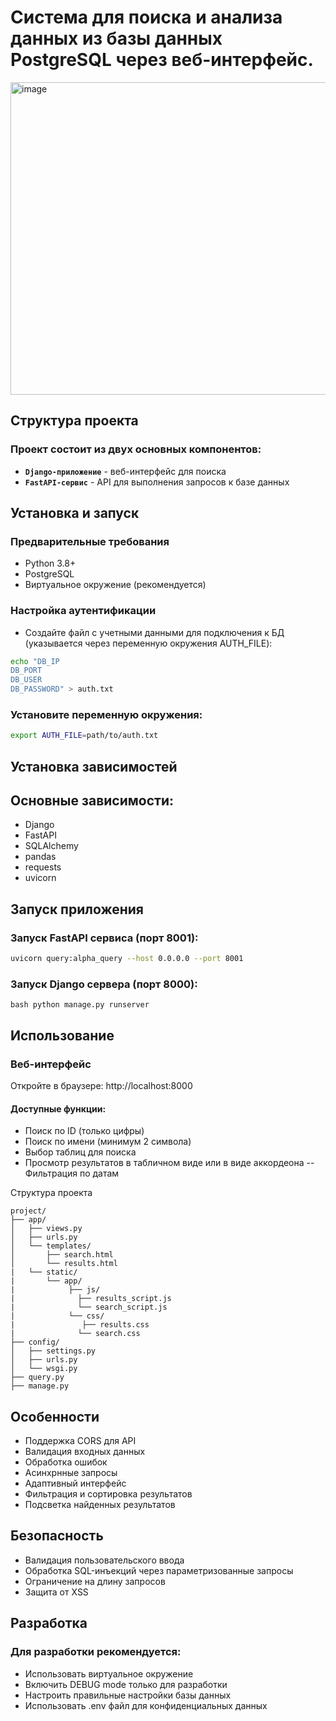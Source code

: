 # Система для поиска и анализа данных из базы данных PostgreSQL через веб-интерфейс.
<img width="700" height="500" alt="image" src="https://github.com/user-attachments/assets/c2d6e6f3-3c21-4142-ab88-b0c397a8c5eb" />

## Структура проекта
### Проект состоит из двух основных компонентов:
- **`Django-приложение`** - веб-интерфейс для поиска
- **`FastAPI-сервис`** - API для выполнения запросов к базе данных

## Установка и запуск
### Предварительные требования
- Python 3.8+
- PostgreSQL
- Виртуальное окружение (рекомендуется)

### Настройка аутентификации
- Создайте файл с учетными данными для подключения к БД (указывается через переменную окружения AUTH_FILE):

```bash
echo "DB_IP
DB_PORT
DB_USER
DB_PASSWORD" > auth.txt
```
### Установите переменную окружения:

```bash
export AUTH_FILE=path/to/auth.txt
```
## Установка зависимостей

## Основные зависимости:
- Django
- FastAPI
- SQLAlchemy
- pandas
- requests
- uvicorn

## Запуск приложения
### Запуск FastAPI сервиса (порт 8001):

```bash
uvicorn query:alpha_query --host 0.0.0.0 --port 8001
```
### Запуск Django сервера (порт 8000):

``bash
python manage.py runserver
``
## Использование
### Веб-интерфейс
Откройте в браузере: http://localhost:8000

#### Доступные функции:
- Поиск по ID (только цифры)
- Поиск по имени (минимум 2 символа)
- Выбор таблиц для поиска
- Просмотр результатов в табличном виде или в виде аккордеона
-- Фильтрация по датам

Структура проекта
```text
project/
├── app/
│   ├── views.py          
│   ├── urls.py          
│   └── templates/
│       ├── search.html   
│       └── results.html
|   └── static/
|       └── app/
|            ├── js/
|              ├── results_script.js
|              └── search_script.js
|            └── css/
|               ├── results.css
|              └── search.css        
├── config/
│   ├── settings.py      
│   ├── urls.py         
│   └── wsgi.py          
├── query.py            
├── manage.py         
```

## Особенности
- Поддержка CORS для API
- Валидация входных данных
- Обработка ошибок
- Асинхрнные запросы
- Адаптивный интерфейс
- Фильтрация и сортировка результатов
- Подсветка найденных результатов

## Безопасность
- Валидация пользовательского ввода
- Обработка SQL-инъекций через параметризованные запросы
- Ограничение на длину запросов
- Защита от XSS

## Разработка
### Для разработки рекомендуется:
- Использовать виртуальное окружение
- Включить DEBUG mode только для разработки
- Настроить правильные настройки базы данных
- Использовать .env файл для конфиденциальных данных
